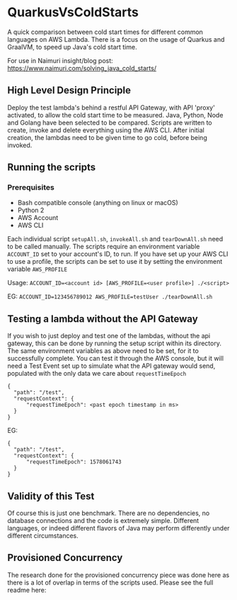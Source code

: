 # QuarkusVsColdStarts
A quick comparison between cold start times for different common languages on AWS Lambda. There is a focus on the usage of Quarkus and GraalVM, to speed up Java's cold start time.

For use in Naimuri insight/blog post:
https://www.naimuri.com/solving_java_cold_starts/

## High Level Design Principle
Deploy the test lambda's behind a restful API Gateway, with API 'proxy' activated, to allow the cold start time to be measured. Java, Python, Node and Golang have been selected to be compared. Scripts are written to create, invoke and delete everything using the AWS CLI. After initial creation, the lambdas need to be given time to go cold, before being invoked.

## Running the scripts
### Prerequisites
* Bash compatible console (anything on linux or macOS)
* Python 2
* AWS Account
* AWS CLI

Each individual script `setupAll.sh`, `invokeAll.sh` and `tearDownAll.sh` need to be called manually. The scripts require an environment variable `ACCOUNT_ID` set to your account's ID, to run. If you have set up your AWS CLI to use a profile, the scripts can be set to use it by setting the environment variable `AWS_PROFILE`

Usage: `ACCOUNT_ID=<account id> [AWS_PROFILE=<user profile>] ./<script>`

EG: `ACCOUNT_ID=123456789012 AWS_PROFILE=testUser ./tearDownAll.sh`

## Testing a lambda without the API Gateway
If you wish to just deploy and test one of the lambdas, without the api gateway, this can be done by running the setup script within its directory. The same environment variables as above need to be set, for it to successfully complete. You can test it through the AWS console, but it will need a Test Event set up to simulate what the API gateway would send, populated with the only data we care about `requestTimeEpoch`
```
{
  "path": "/test",
  "requestContext": {
      "requestTimeEpoch": <past epoch timestamp in ms>
  }
}
```
EG:
```
{
  "path": "/test",
  "requestContext": {
      "requestTimeEpoch": 1578061743
  }
}
```

## Validity of this Test
Of course this is just one benchmark. There are no dependencies, no database connections and the code is extremely simple. Different languages, or indeed different flavors of Java may perform differently under different circumstances.

## Provisioned Concurrency
The research done for the provisioned concurrency piece was done here as there is a lot of overlap in terms of the scripts used. Please see the full readme here:

